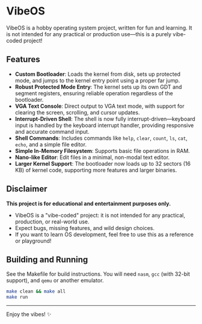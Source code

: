# VibeOS

VibeOS is a hobby operating system project, written for fun and learning. It is not intended for any practical or production use—this is a purely vibe-coded project!

## Features

- **Custom Bootloader**: Loads the kernel from disk, sets up protected mode, and jumps to the kernel entry point using a proper far jump.
- **Robust Protected Mode Entry**: The kernel sets up its own GDT and segment registers, ensuring reliable operation regardless of the bootloader.
- **VGA Text Console**: Direct output to VGA text mode, with support for clearing the screen, scrolling, and cursor updates.
- **Interrupt-Driven Shell**: The shell is now fully interrupt-driven—keyboard input is handled by the keyboard interrupt handler, providing responsive and accurate command input.
- **Shell Commands**: Includes commands like `help`, `clear`, `count`, `ls`, `cat`, `echo`, and a simple file editor.
- **Simple In-Memory Filesystem**: Supports basic file operations in RAM.
- **Nano-like Editor**: Edit files in a minimal, non-modal text editor.
- **Larger Kernel Support**: The bootloader now loads up to 32 sectors (16 KB) of kernel code, supporting more features and larger binaries.

## Disclaimer

**This project is for educational and entertainment purposes only.**

- VibeOS is a "vibe-coded" project: it is not intended for any practical, production, or real-world use.
- Expect bugs, missing features, and wild design choices.
- If you want to learn OS development, feel free to use this as a reference or playground!

## Building and Running

See the Makefile for build instructions. You will need `nasm`, `gcc` (with 32-bit support), and `qemu` or another emulator.

```sh
make clean && make all
make run
```

---

Enjoy the vibes! ✨ 